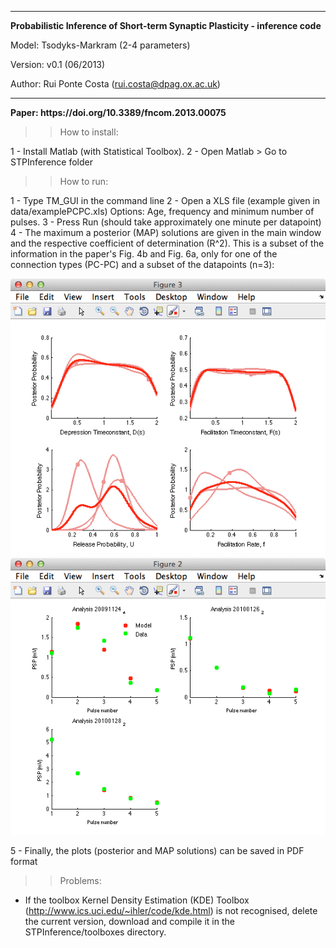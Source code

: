 
<hr>
<b>Probabilistic Inference of Short-term Synaptic Plasticity - inference code</b>

Model: Tsodyks-Markram (2-4 parameters)

Version: v0.1 (06/2013)

Author: Rui Ponte Costa (rui.costa@dpag.ox.ac.uk)
<hr>

<b>
Paper: https://doi.org/10.3389/fncom.2013.00075
</b>

>> How to install:

 1 - Install Matlab (with Statistical Toolbox).
 2 - Open Matlab > Go to STPInference folder

>> How to run:

 1 - Type TM_GUI in the command line
 2 - Open a XLS file (example given in data/examplePCPC.xls) Options:
      Age, frequency and minimum number of pulses.
 3 - Press Run (should take approximately one minute per datapoint) 
 4 - The maximum a posterior (MAP) solutions are given in the main
 window and the respective coefficient of determination (R^2). This is
 a subset of the information in the paper's Fig. 4b and Fig. 6a, only
 for one of the connection types (PC-PC) and a subset of the
 datapoints (n=3):

<img src="./screenshot.png" alt="screenshot">

<img src="./screenshot2.png" alt="screenshot">

 5 - Finally, the plots (posterior and MAP solutions) can be saved in
 PDF format

>> Problems:

   - If the toolbox Kernel Density Estimation (KDE) Toolbox
     (http://www.ics.uci.edu/~ihler/code/kde.html) is not recognised,
     delete the current version, download and compile it in the
     STPInference/toolboxes directory.

